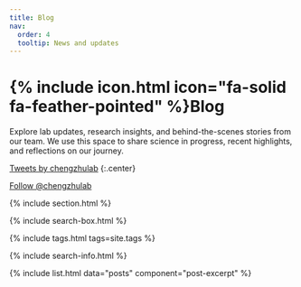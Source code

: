 ```yaml
---
title: Blog
nav:
  order: 4
  tooltip: News and updates
---
```


# {% include icon.html icon="fa-solid fa-feather-pointed" %}Blog

Explore lab updates, research insights, and behind-the-scenes stories from our team. We use this space to share science in progress, recent highlights, and reflections on our journey.

<a class="twitter-timeline" data-width="400" data-height="400" href="https://twitter.com/chengzhulab?ref_src=twsrc%5Etfw">Tweets by chengzhulab</a> <script async src="https://platform.twitter.com/widgets.js" charset="utf-8"></script>
{:.center}

<a href="https://twitter.com/chengzhulab?ref_src=twsrc%5Etfw" class="twitter-follow-button" data-show-count="false">Follow @chengzhulab</a><script async src="https://platform.twitter.com/widgets.js" charset="utf-8"></script>

{% include section.html %}

{% include search-box.html %}

{% include tags.html tags=site.tags %}

{% include search-info.html %}

{% include list.html data="posts" component="post-excerpt" %}
